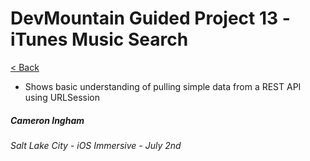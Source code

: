 # DevMountain Guided Project 13 - iTunes Music Search

[< Back](https://github.com/Camji55/DevMtn-iOS20/)

- Shows basic understanding of pulling simple data from a REST API using URLSession

##### Cameron Ingham
###### Salt Lake City - iOS Immersive - July 2nd



